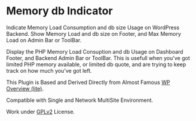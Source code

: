 Memory db Indicator
===================

Indicate Memory Load Consumption and db size Usage on WordPress Backend. Show Memory Load and db size on Footer, and Max Memory Load on Admin Bar or ToolBar.

Display the PHP Memory Load Consuption and db Usage on Dashboard Footer, and Backend Admin Bar or ToolBar. This is usefull when you've got limited PHP memory available, or limited db quote, and are trying to keep track on how much you've got left.

This Plugin is Based and Derived Directly from Almost Famous [WP Overview (lite)](http://wordpress.org/extend/plugins/wp-overview-lite/).

Compatible with Single and Network MultiSite Environment.

Work under [GPLv2](http://www.gnu.org/licenses/gpl-2.0.html) License.